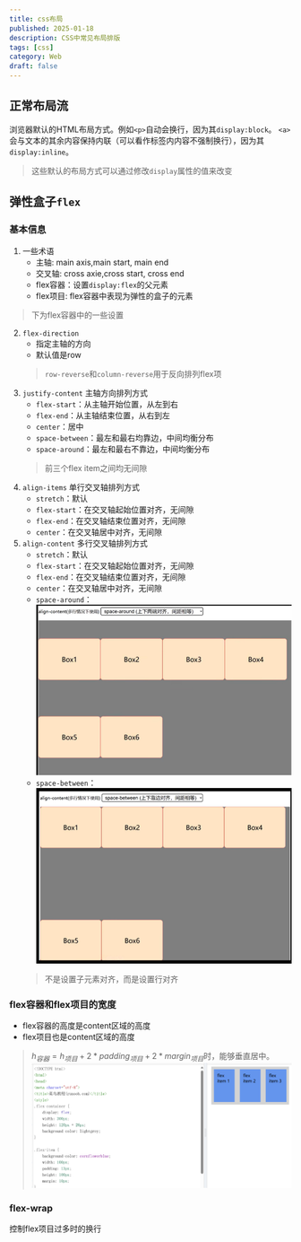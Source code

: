 ```yaml
---
title: css布局
published: 2025-01-18
description: CSS中常见布局排版
tags: [css]
category: Web
draft: false
---
```

## 正常布局流
浏览器默认的HTML布局方式。例如`<p>`自动会换行，因为其`display:block`。
`<a>`会与文本的其余内容保持内联（可以看作标签内内容不强制换行），因为其`display:inline`。
> 这些默认的布局方式可以通过修改`display`属性的值来改变

## 弹性盒子`flex`
### 基本信息
1. 一些术语
   - 主轴: main axis,main start, main end
   - 交叉轴: cross axie,cross start, cross end
   - flex容器：设置`display:flex`的父元素
   - flex项目: flex容器中表现为弹性的盒子的元素
> 下为flex容器中的一些设置
2. `flex-direction`
   - 指定主轴的方向
   - 默认值是row
   > `row-reverse`和`column-reverse`用于反向排列flex项
3. `justify-content`
   主轴方向排列方式
   - `flex-start`：从主轴开始位置，从左到右
   - `flex-end`：从主轴结束位置，从右到左
   - `center`：居中
   - `space-between`：最左和最右均靠边，中间均衡分布
   - `space-around`：最左和最右不靠边，中间均衡分布
   > 前三个flex item之间均无间隙
4. `align-items`
   单行交叉轴排列方式
   - `stretch`：默认
   - `flex-start`：在交叉轴起始位置对齐，无间隙
   - `flex-end`：在交叉轴结束位置对齐，无间隙
   - `center`：在交叉轴居中对齐，无间隙
5. `align-content`
   多行交叉轴排列方式
   - `stretch`：默认
   - `flex-start`：在交叉轴起始位置对齐，无间隙
   - `flex-end`：在交叉轴结束位置对齐，无间隙
   - `center`：在交叉轴居中对齐，无间隙  
   - `space-around`：
    ![alt text](assets/image-1.png)
   - `space-between`：
    ![alt text](assets/image.png)
    > 不是设置子元素对齐，而是设置行对齐

### flex容器和flex项目的宽度
- flex容器的高度是content区域的高度
- flex项目也是content区域的高度
> $h_{容器} = h_{项目} + 2*padding_{项目} + 2*margin_{项目}$时，能够垂直居中。
> ![alt text](assets/image-2.png)


### flex-wrap
控制flex项目过多时的换行